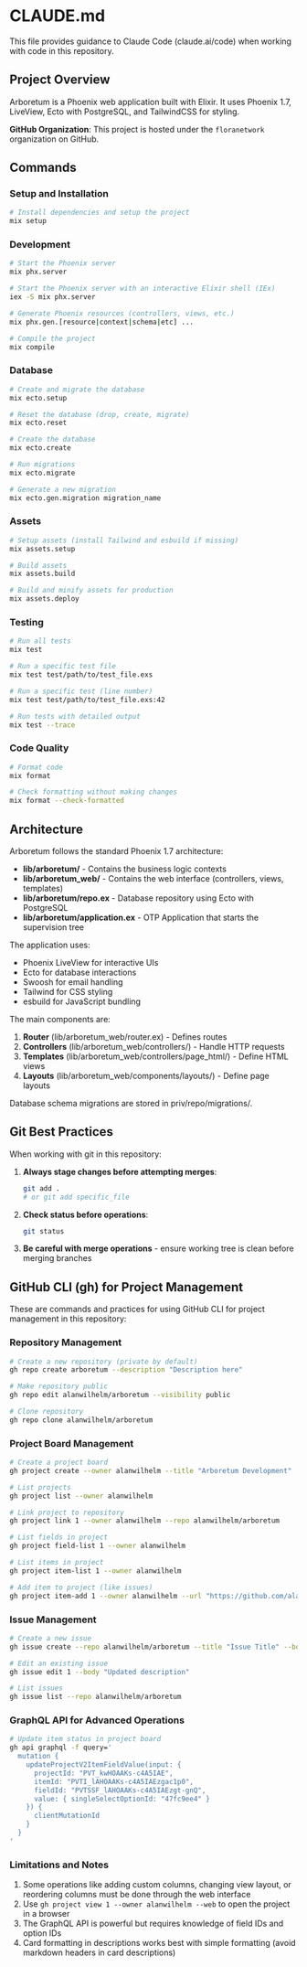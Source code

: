 # CLAUDE.md

This file provides guidance to Claude Code (claude.ai/code) when working with code in this repository.

## Project Overview

Arboretum is a Phoenix web application built with Elixir. It uses Phoenix 1.7, LiveView, Ecto with PostgreSQL, and TailwindCSS for styling.

**GitHub Organization**: This project is hosted under the `floranetwork` organization on GitHub.

## Commands

### Setup and Installation

```bash
# Install dependencies and setup the project
mix setup
```

### Development

```bash
# Start the Phoenix server
mix phx.server

# Start the Phoenix server with an interactive Elixir shell (IEx)
iex -S mix phx.server

# Generate Phoenix resources (controllers, views, etc.)
mix phx.gen.[resource|context|schema|etc] ...

# Compile the project
mix compile
```

### Database

```bash
# Create and migrate the database
mix ecto.setup

# Reset the database (drop, create, migrate)
mix ecto.reset

# Create the database
mix ecto.create

# Run migrations
mix ecto.migrate

# Generate a new migration
mix ecto.gen.migration migration_name
```

### Assets

```bash
# Setup assets (install Tailwind and esbuild if missing)
mix assets.setup

# Build assets
mix assets.build

# Build and minify assets for production
mix assets.deploy
```

### Testing

```bash
# Run all tests
mix test

# Run a specific test file
mix test test/path/to/test_file.exs

# Run a specific test (line number)
mix test test/path/to/test_file.exs:42

# Run tests with detailed output
mix test --trace
```

### Code Quality

```bash
# Format code
mix format

# Check formatting without making changes
mix format --check-formatted
```

## Architecture

Arboretum follows the standard Phoenix 1.7 architecture:

- **lib/arboretum/** - Contains the business logic contexts
- **lib/arboretum_web/** - Contains the web interface (controllers, views, templates)
- **lib/arboretum/repo.ex** - Database repository using Ecto with PostgreSQL
- **lib/arboretum/application.ex** - OTP Application that starts the supervision tree

The application uses:
- Phoenix LiveView for interactive UIs
- Ecto for database interactions
- Swoosh for email handling
- Tailwind for CSS styling
- esbuild for JavaScript bundling

The main components are:
1. **Router** (lib/arboretum_web/router.ex) - Defines routes
2. **Controllers** (lib/arboretum_web/controllers/) - Handle HTTP requests
3. **Templates** (lib/arboretum_web/controllers/page_html/) - Define HTML views
4. **Layouts** (lib/arboretum_web/components/layouts/) - Define page layouts

Database schema migrations are stored in priv/repo/migrations/.

## Git Best Practices

When working with git in this repository:

1. **Always stage changes before attempting merges**:
   ```bash
   git add .
   # or git add specific_file
   ```
   
2. **Check status before operations**:
   ```bash
   git status
   ```
   
3. **Be careful with merge operations** - ensure working tree is clean before merging branches

## GitHub CLI (gh) for Project Management

These are commands and practices for using GitHub CLI for project management in this repository:

### Repository Management

```bash
# Create a new repository (private by default)
gh repo create arboretum --description "Description here"

# Make repository public
gh repo edit alanwilhelm/arboretum --visibility public

# Clone repository
gh repo clone alanwilhelm/arboretum
```

### Project Board Management

```bash
# Create a project board
gh project create --owner alanwilhelm --title "Arboretum Development"

# List projects
gh project list --owner alanwilhelm

# Link project to repository
gh project link 1 --owner alanwilhelm --repo alanwilhelm/arboretum

# List fields in project
gh project field-list 1 --owner alanwilhelm

# List items in project
gh project item-list 1 --owner alanwilhelm

# Add item to project (like issues)
gh project item-add 1 --owner alanwilhelm --url "https://github.com/alanwilhelm/arboretum/issues/1"
```

### Issue Management

```bash
# Create a new issue
gh issue create --repo alanwilhelm/arboretum --title "Issue Title" --body "Description" --label "enhancement"

# Edit an existing issue
gh issue edit 1 --body "Updated description"

# List issues
gh issue list --repo alanwilhelm/arboretum
```

### GraphQL API for Advanced Operations

```bash
# Update item status in project board
gh api graphql -f query='
  mutation {
    updateProjectV2ItemFieldValue(input: {
      projectId: "PVT_kwHOAAKs-c4A5IAE",
      itemId: "PVTI_lAHOAAKs-c4A5IAEzgac1p0",
      fieldId: "PVTSSF_lAHOAAKs-c4A5IAEzgt-gnQ",
      value: { singleSelectOptionId: "47fc9ee4" }
    }) {
      clientMutationId
    }
  }
'
```

### Limitations and Notes

1. Some operations like adding custom columns, changing view layout, or reordering columns must be done through the web interface
2. Use `gh project view 1 --owner alanwilhelm --web` to open the project in a browser
3. The GraphQL API is powerful but requires knowledge of field IDs and option IDs
4. Card formatting in descriptions works best with simple formatting (avoid markdown headers in card descriptions)